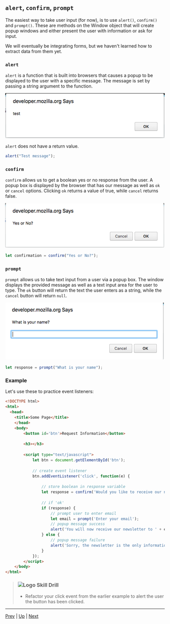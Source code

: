 ## `alert`, `confirm`, `prompt`
The easiest way to take user input (for now), is to use `alert()`, `confirm()` and `prompt()`. These are methods on the Window object that will create popup windows and either present the user with information or ask for input.

We will eventually be integrating forms, but we haven't learned how to extract data from them yet.

### `alert`
`alert` is a function that is built into browsers that causes a popup to be displayed to the user with a specific message. The message is set by passing a string argument to the function.

![Alert window](images/alert.png)

`alert` does not have a return value.

```js
alert("Test message");
```

### `confirm`
`confirm` allows us to get a boolean yes or no response from the user. A popup box is displayed by the browser that has our message as well as `ok` or `cancel` options. Clicking `ok` returns a value of true, while `cancel` returns false.

![Confirm window](images/confirm.png)

```js
let confirmation = confirm("Yes or No?");
```
### `prompt`
`prompt` allows us to take text input from a user via a popup box. The window displays the provided message as well as a text input area for the user to type. The `ok` button will return the text the user enters as a string, while the `cancel` button will return `null`.

![Prompt window](images/prompt.png)

```js
let response = prompt("What is your name");
```

### Example
Let's use these to practice event listeners:

```html
<!DOCTYPE html>
<html>
  <head>
    <title>Some Page</title>
    </head>
    <body>
        <button id='btn'>Request Information</button>

        <h3></h3>

        <script type="text/javascript">
            let btn = document.getElementById('btn');

            // create event listener
            btn.addEventListener('click', function(e) {

            	// store boolean in response variable
                let response = confirm('Would you like to receive our newsletter?');

                // if 'ok'
                if (response) {
                	// prompt user to enter email
                    let email = prompt('Enter your email');
                    // popup message success
                    alert('You will now receive our newsletter to ' + email);
                } else {
                	// popup message failure
                    alert('Sorry, the newsletter is the only information available');
                }
            });
        </script>
    </body>
</html>
```

> ### ![Logo](http://skilldistillery.com/downloads/sd_logo.jpg) Skill Drill
> * Refactor your click event from the earlier example to alert the user the button has been clicked.

<hr>

[Prev](removingEvents.md) | [Up](README.md) | [Next](eventObject.md)


